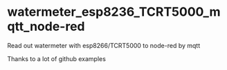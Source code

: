 # watermeter_esp8236_TCRT5000_mqtt_node-red
Read out watermeter with esp8266/TCRT5000 to node-red by mqtt

Thanks to a lot of github examples
